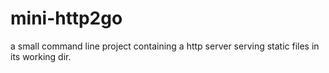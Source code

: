 # mini-http2go

a small command line project containing a http server serving static files in its working dir.
